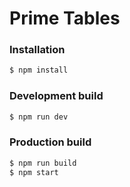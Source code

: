 # Prime Tables

### Installation

```sh
$ npm install
```

### Development build

```sh
$ npm run dev
```

### Production build

```sh
$ npm run build
$ npm start
```
